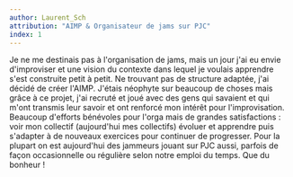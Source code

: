 ```yaml
---
author: Laurent_Sch
attribution: "AIMP & Organisateur de jams sur PJC"
index: 1
---
```

Je ne me destinais pas à l'organisation de jams, mais un jour j'ai eu envie d'improviser et une vision du contexte dans lequel je voulais apprendre s'est construite petit à petit. Ne trouvant pas de structure adaptée, j'ai décidé de créer l'AIMP. J'étais néophyte sur beaucoup de choses mais grâce à ce projet, j'ai recruté et joué avec des gens qui savaient et qui m'ont transmis leur savoir et ont renforcé mon intérêt pour l'improvisation. Beaucoup d'efforts bénévoles pour l'orga mais de grandes satisfactions : voir mon collectif (aujourd'hui mes collectifs) évoluer et apprendre puis s'adapter à de nouveaux exercices pour continuer de progresser. Pour la plupart on est aujourd'hui des jammeurs jouant sur PJC aussi, parfois de façon occasionnelle ou régulière selon notre emploi du temps. Que du bonheur !
